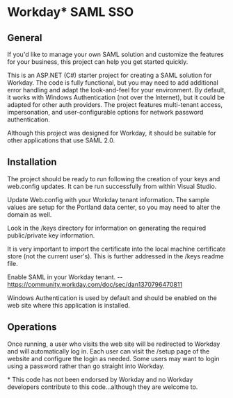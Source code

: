 
Workday* SAML SSO
==================


General
-------

If you'd like to manage your own SAML solution and customize the features for your business, this project can help you get started quickly.

This is an ASP.NET (C#) starter project for creating a SAML solution for Workday. The code is fully functional, but you may need to add additional error handling and adapt the look-and-feel for your environment. By default, it works with Windows Authentication (not over the Internet), but it could be adapted for other auth providers. The project features multi-tenant access, impersonation, and user-configurable options for network password authentication.

Although this project was designed for Workday, it should be suitable for other applications that use SAML 2.0.



Installation
------------

The project should be ready to run following the creation of your keys and web.config updates.  It can be run successfully from within Visual Studio.

Update Web.config with your Workday tenant information.  The sample values are setup for the Portland data center, so you may need to alter the domain as well.

Look in the /keys directory for information on generating the required public/private key information.

It is very important to import the certificate into the local machine certificate store (not the current user's).  This is further addressed in the /keys readme file.

Enable SAML in your Workday tenant. -- https://community.workday.com/doc/sec/dan1370796470811

Windows Authentication is used by default and should be enabled on the web site where this application is installed.


Operations
----------

Once running, a user who visits the web site will be redirected to Workday and will automatically log in.
Each user can visit the /setup page of the website and configure the login as needed.  Some users
may want to login using a password rather than go straight into Workday. 



<nowiki>*</nowiki> This code has not been endorsed by Workday and no Workday developers contribute to this code...although they are welcome to.
